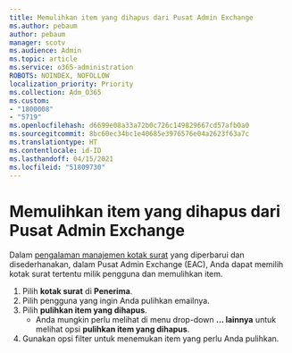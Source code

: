 ```yaml
---
title: Memulihkan item yang dihapus dari Pusat Admin Exchange
ms.author: pebaum
author: pebaum
manager: scotv
ms.audience: Admin
ms.topic: article
ms.service: o365-administration
ROBOTS: NOINDEX, NOFOLLOW
localization_priority: Priority
ms.collection: Adm_O365
ms.custom:
- "1800008"
- "5719"
ms.openlocfilehash: d6699e08a33a72b0c726c149829667cd57afb0a0
ms.sourcegitcommit: 8bc60ec34bc1e40685e3976576e04a2623f63a7c
ms.translationtype: HT
ms.contentlocale: id-ID
ms.lasthandoff: 04/15/2021
ms.locfileid: "51809730"
---
```

# <a name="recover-deleted-items-from-exchange-admin-center"></a>Memulihkan item yang dihapus dari Pusat Admin Exchange

Dalam [pengalaman manajemen kotak surat](https://admin.exchange.microsoft.com/#/mailboxes) yang diperbarui dan disederhanakan, dalam Pusat Admin Exchange (EAC), Anda dapat memilih kotak surat tertentu milik pengguna dan memulihkan item.

1. Pilih **kotak surat** di **Penerima**.
2. Pilih pengguna yang ingin Anda pulihkan emailnya.
3. Pilih **pulihkan item yang dihapus**.
    - Anda mungkin perlu melihat di menu drop-down **... lainnya** untuk melihat opsi **pulihkan item yang dihapus**.
4. Gunakan opsi filter untuk menemukan item yang perlu Anda pulihkan.
